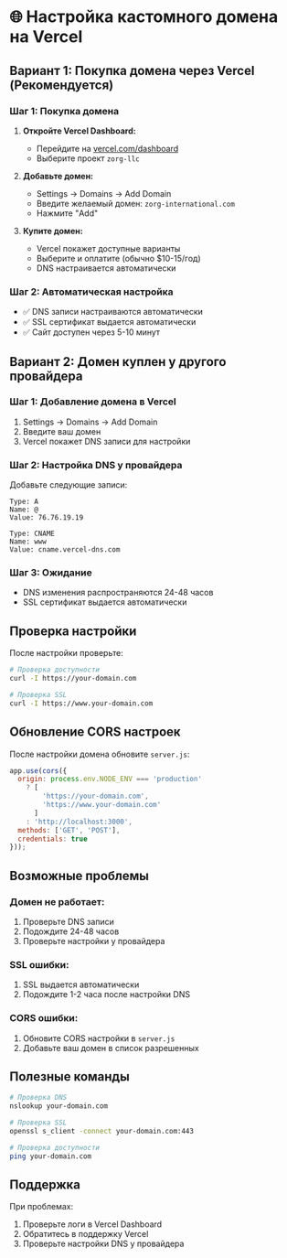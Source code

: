 # 🌐 Настройка кастомного домена на Vercel

## Вариант 1: Покупка домена через Vercel (Рекомендуется)

### Шаг 1: Покупка домена
1. **Откройте Vercel Dashboard:**
   - Перейдите на [vercel.com/dashboard](https://vercel.com/dashboard)
   - Выберите проект `zorg-llc`

2. **Добавьте домен:**
   - Settings → Domains → Add Domain
   - Введите желаемый домен: `zorg-international.com`
   - Нажмите "Add"

3. **Купите домен:**
   - Vercel покажет доступные варианты
   - Выберите и оплатите (обычно $10-15/год)
   - DNS настраивается автоматически

### Шаг 2: Автоматическая настройка
- ✅ DNS записи настраиваются автоматически
- ✅ SSL сертификат выдается автоматически
- ✅ Сайт доступен через 5-10 минут

## Вариант 2: Домен куплен у другого провайдера

### Шаг 1: Добавление домена в Vercel
1. Settings → Domains → Add Domain
2. Введите ваш домен
3. Vercel покажет DNS записи для настройки

### Шаг 2: Настройка DNS у провайдера
Добавьте следующие записи:

```
Type: A
Name: @
Value: 76.76.19.19

Type: CNAME
Name: www
Value: cname.vercel-dns.com
```

### Шаг 3: Ожидание
- DNS изменения распространяются 24-48 часов
- SSL сертификат выдается автоматически

## Проверка настройки

После настройки проверьте:

```bash
# Проверка доступности
curl -I https://your-domain.com

# Проверка SSL
curl -I https://www.your-domain.com
```

## Обновление CORS настроек

После настройки домена обновите `server.js`:

```javascript
app.use(cors({
  origin: process.env.NODE_ENV === 'production' 
    ? [
        'https://your-domain.com',
        'https://www.your-domain.com'
      ]
    : 'http://localhost:3000',
  methods: ['GET', 'POST'],
  credentials: true
}));
```

## Возможные проблемы

### Домен не работает:
1. Проверьте DNS записи
2. Подождите 24-48 часов
3. Проверьте настройки у провайдера

### SSL ошибки:
1. SSL выдается автоматически
2. Подождите 1-2 часа после настройки DNS

### CORS ошибки:
1. Обновите CORS настройки в `server.js`
2. Добавьте ваш домен в список разрешенных

## Полезные команды

```bash
# Проверка DNS
nslookup your-domain.com

# Проверка SSL
openssl s_client -connect your-domain.com:443

# Проверка доступности
ping your-domain.com
```

## Поддержка

При проблемах:
1. Проверьте логи в Vercel Dashboard
2. Обратитесь в поддержку Vercel
3. Проверьте настройки DNS у провайдера
